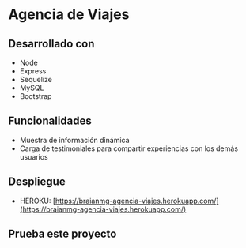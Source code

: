 # Agencia de Viajes

## Desarrollado con
- Node
- Express
- Sequelize
- MySQL
- Bootstrap

## Funcionalidades
- Muestra de información dinámica
- Carga de testimoniales para compartir experiencias con los demás usuarios

## Despliegue
- HEROKU: [https://braianmg-agencia-viajes.herokuapp.com/](https://braianmg-agencia-viajes.herokuapp.com/)

## Prueba este proyecto
